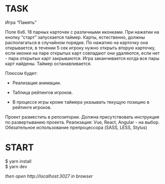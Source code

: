 # TASK

Игра “Память”

Поле 6х6. 18 парных карточек с различными иконками. При нажатии на кнопку “старт” запускается таймер. Карты, естественно, должны располагаться в случайном порядке. По нажатию на карточку она открывается, в течении 5 сек игроку нужно открыть вторую карточку, если иконки на паре открытых карт совпадают они удаляются, если нет - пара открытых карт закрываются. Игра заканчивается когда все пары карт найдены. Таймер останавливается.

Плюсом будет:

- Реализация анимации.

- Таблица рейтингов игроков.

- В процессе игры кроме таймера указывать текущую позицию в рейтинге игроков.

Проект разместить в репозитории. Должна присутствовать инструкция по развертыванию проекта. Реализация: Vue, React, Angular - на выбор. Обязательное использование препроцессора (SASS, LESS, Stylus)

# START

$ yarn install   
$ yarn dev

_then open http://localhost:3027 in browser_
